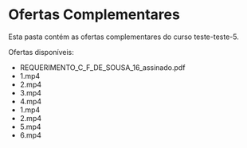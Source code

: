 # Ofertas Complementares

Esta pasta contém as ofertas complementares do curso teste-teste-5.

Ofertas disponíveis:
- REQUERIMENTO_C_F_DE_SOUSA_16_assinado.pdf
- 1.mp4
- 2.mp4
- 3.mp4
- 4.mp4
- 1.mp4
- 2.mp4
- 5.mp4
- 6.mp4